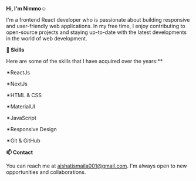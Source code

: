 
**Hi, I'm Nimmo**☺


I'm a frontend React developer who is passionate about building responsive and user-friendly web applications. In my free time, I enjoy contributing to open-source projects and staying up-to-date with the latest developments in the world of web development.

**🌱 Skills**


Here are some of the skills that I have acquired over the years:**

✴ReactJs

✴NextJs

✴HTML & CSS

✴MaterialUI

✴JavaScript

✴Responsive Design

✴Git & GitHub


**📫 Contact**


You can reach me at aishatismaila001@gmail.com.
I'm always open to new opportunities 
and collaborations.
